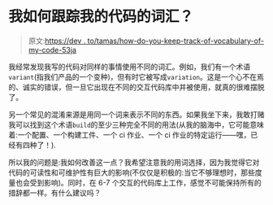 # 我如何跟踪我的代码的词汇？

> 原文:[https://dev . to/tamas/how-do-you-keep-track-of-vocabulary-of-my-code-53ja](https://dev.to/tamas/how-do-you-keep-track-of-the-vocabulary-of-my-code-53ja)

我经常发现我写的代码对同样的事情使用不同的词汇。例如，我们有一个术语`variant`(指我们产品的一个变种)，但有时它被写成`variation`。这是一个心不在焉的、诚实的错误，但一旦它出现在不同的交互代码库中并被使用，就真的很难摆脱了。

另一个常见的混淆来源是用同一个词来表示不同的东西。如果我坐下来，我敢打赌我可以找到这个术语`build`的至少三种完全不同的用法(从我的脑海中，它可能意味着:一个配置、一个构建工件、一个 ci 作业、一个 ci 作业的特定运行——嘿，已经有四种了！).

所以我的问题是:我如何改善这一点？我希望注意我的用词选择，因为我觉得它对代码的可读性和可维护性有巨大的影响(不仅仅是积极的:当它不够理想时，那些度量也会受到影响)。同时，在 6-7 个交互的代码库上工作，感觉不可能保持所有的措辞都一样。有什么建议吗？